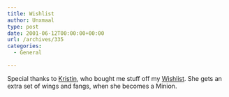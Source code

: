 ```yaml
---
title: Wishlist
author: Unxmaal
type: post
date: 2001-06-12T00:00:00+00:00
url: /archives/335
categories:
  - General

---
```

Special thanks to <A HREF="http://www.booboolina.com/">Kristin</A>, who bought me stuff off my [Wishlist][1]. She gets an extra set of wings and fangs, when she becomes a Minion.

 [1]: http://www.amazon.com/exec/obidos/wishlist/c%3DA2ESXYOMEO7E2M/A2ESXYOMEO7E2M/ref%3Dcm%5Ffp%5Fdd/107-5602245-7896510